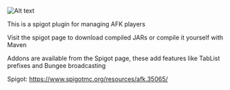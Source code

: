 ![Alt text](https://i.postimg.cc/Rh2DzPKy/AFK-Title.png "AFKPlus Logo Banner")

This is a spigot plugin for managing AFK players

Visit the spigot page to download compiled JARs or compile it yourself with Maven

Addons are available from the Spigot page, these add features like TabList prefixes and Bungee broadcasting

Spigot: https://www.spigotmc.org/resources/afk.35065/
